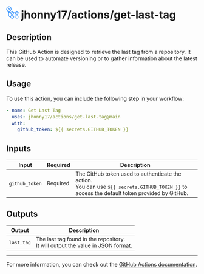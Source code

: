 # <img src="../assets/images/github-actions-logo.png" alt="github actions logo" style="height: 32px"  /> jhonny17/actions/get-last-tag

## Description

This GitHub Action is designed to retrieve the last tag from a repository. It can be used to automate versioning or to gather information about the latest release.

## Usage

To use this action, you can include the following step in your workflow:

```yaml
- name: Get Last Tag
  uses: jhonny17/actions/get-last-tag@main
  with:
    github_token: ${{ secrets.GITHUB_TOKEN }}
```

## Inputs

| Input          | Required | Description                                                                                                                                      |
| -------------- | -------- | ------------------------------------------------------------------------------------------------------------------------------------------------ |
| `github_token` | Required | The GitHub token used to authenticate the action.<br />You can use `${{ secrets.GITHUB_TOKEN }}` to access the default token provided by GitHub. |

## Outputs

| Output     | Description                                                                        |
| ---------- | ---------------------------------------------------------------------------------- |
| `last_tag` | The last tag found in the repository.<br/>It will output the value in JSON format. |

---

For more information, you can check out the [GitHub Actions documentation](https://docs.github.com/en/actions).
